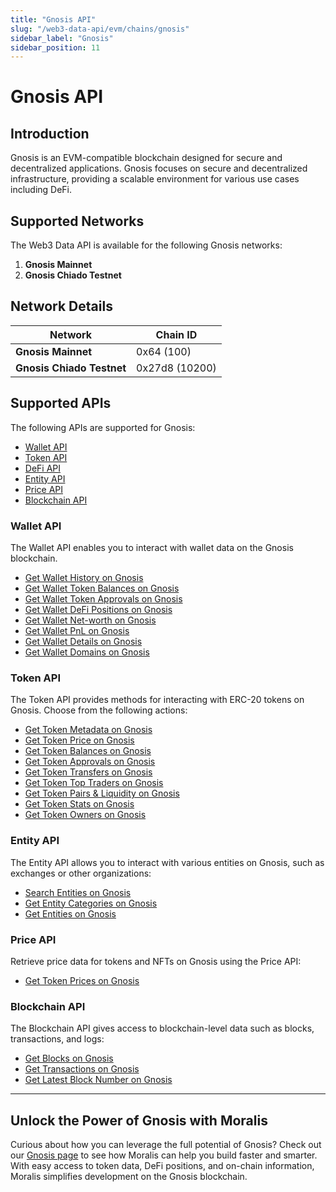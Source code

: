 ```yaml
---
title: "Gnosis API"
slug: "/web3-data-api/evm/chains/gnosis"
sidebar_label: "Gnosis"
sidebar_position: 11
---
```


# Gnosis API

## Introduction

Gnosis is an EVM-compatible blockchain designed for secure and decentralized applications. Gnosis focuses on secure and decentralized infrastructure, providing a scalable environment for various use cases including DeFi.

## Supported Networks

The Web3 Data API is available for the following Gnosis networks:

1. **Gnosis Mainnet**
2. **Gnosis Chiado Testnet**

## Network Details

| Network | Chain ID |
| ---- | ---- |
| **Gnosis Mainnet**        | 0x64 (100)     |
| **Gnosis Chiado Testnet** | 0x27d8 (10200) |

## Supported APIs

The following APIs are supported for Gnosis:

<ul>
  <li><a href="/web3-data-api/evm/reference#wallet-api">Wallet API</a></li>
  <li><a href="/web3-data-api/evm/reference#token-api">Token API</a></li>
  <li><a href="/web3-data-api/evm/reference#defi-api">DeFi API</a></li>
  <li><a href="/web3-data-api/evm/reference#entity-api">Entity API</a></li>
  <li><a href="/web3-data-api/evm/reference#price-api">Price API</a></li>
  <li><a href="/web3-data-api/evm/reference#blockchain-api">Blockchain API</a></li>
</ul>

### Wallet API

The Wallet API enables you to interact with wallet data on the Gnosis blockchain.

<ul>
  <li><a href="/web3-data-api/evm/reference#get-wallet-history">Get Wallet History on Gnosis</a></li>
  <li><a href="/web3-data-api/evm/reference#get-wallet-token-balances">Get Wallet Token Balances on Gnosis</a></li>
  <li><a href="/web3-data-api/evm/reference#get-wallet-token-approvals">Get Wallet Token Approvals on Gnosis</a></li>
  <li><a href="/web3-data-api/evm/reference#get-wallet-defi-positions">Get Wallet DeFi Positions on Gnosis</a></li>
  <li><a href="/web3-data-api/evm/reference#get-wallet-net-worth">Get Wallet Net-worth on Gnosis</a></li>
  <li><a href="/web3-data-api/evm/reference#get-wallet-pnl">Get Wallet PnL on Gnosis</a></li>
  <li><a href="/web3-data-api/evm/reference#get-wallet-details">Get Wallet Details on Gnosis</a></li>
  <li><a href="/web3-data-api/evm/reference#get-wallet-domains">Get Wallet Domains on Gnosis</a></li>
</ul>

### Token API

The Token API provides methods for interacting with ERC-20 tokens on Gnosis. Choose from the following actions:

<ul>
  <li><a href="/web3-data-api/evm/reference#get-token-metadata">Get Token Metadata on Gnosis</a></li>
  <li><a href="/web3-data-api/evm/reference#get-token-price">Get Token Price on Gnosis</a></li>
  <li><a href="/web3-data-api/evm/reference#get-token-balances">Get Token Balances on Gnosis</a></li>
  <li><a href="/web3-data-api/evm/reference#get-token-approvals">Get Token Approvals on Gnosis</a></li>
  <li><a href="/web3-data-api/evm/reference#get-token-transfers">Get Token Transfers on Gnosis</a></li>
  <li><a href="/web3-data-api/evm/reference#get-token-top-traders">Get Token Top Traders on Gnosis</a></li>
  <li><a href="/web3-data-api/evm/reference#get-token-pairs--liquidity">Get Token Pairs & Liquidity on Gnosis</a></li>
  <li><a href="/web3-data-api/evm/reference#get-token-stats">Get Token Stats on Gnosis</a></li>
  <li><a href="/web3-data-api/evm/reference#get-token-owners">Get Token Owners on Gnosis</a></li>
</ul>

### Entity API

The Entity API allows you to interact with various entities on Gnosis, such as exchanges or other organizations:

<ul>
  <li><a href="/web3-data-api/evm/reference#search-entities">Search Entities on Gnosis</a></li>
  <li><a href="/web3-data-api/evm/reference#get-entity-categories">Get Entity Categories on Gnosis</a></li>
  <li><a href="/web3-data-api/evm/reference#get-entities">Get Entities on Gnosis</a></li>
</ul>

### Price API

Retrieve price data for tokens and NFTs on Gnosis using the Price API:

<ul>
  <li><a href="/web3-data-api/evm/reference#get-token-prices">Get Token Prices on Gnosis</a></li>
</ul>

### Blockchain API

The Blockchain API gives access to blockchain-level data such as blocks, transactions, and logs:

<ul>
  <li><a href="/web3-data-api/evm/reference#get-blocks">Get Blocks on Gnosis</a></li>
  <li><a href="/web3-data-api/evm/reference#get-transactions">Get Transactions on Gnosis</a></li>
  <li><a href="/web3-data-api/evm/reference#get-latest-block-number">Get Latest Block Number on Gnosis</a></li>
</ul>

---

## Unlock the Power of Gnosis with Moralis

Curious about how you can leverage the full potential of Gnosis? Check out our [Gnosis page](https://developers.moralis.com/chains/gnosis/) to see how Moralis can help you build faster and smarter. With easy access to token data, DeFi positions, and on-chain information, Moralis simplifies development on the Gnosis blockchain.
